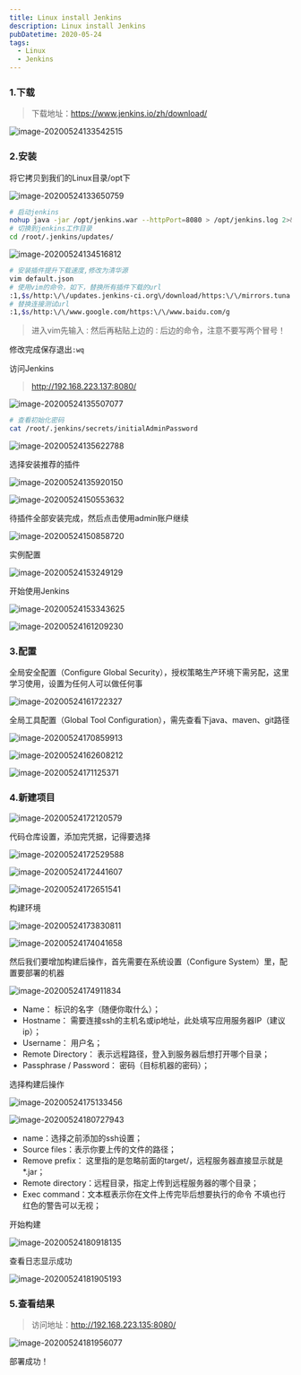 ```yaml
---
title: Linux install Jenkins
description: Linux install Jenkins
pubDatetime: 2020-05-24
tags:
  - Linux
  - Jenkins
---
```


### 1.下载

> 下载地址：https://www.jenkins.io/zh/download/

![image-20200524133542515](https://cxhello.oss-cn-beijing.aliyuncs.com/image/image-20200524133542515.png)

### 2.安装

将它拷贝到我们的Linux目录/opt下

![image-20200524133650759](https://cxhello.oss-cn-beijing.aliyuncs.com/image/image-20200524133650759.png)

```bash
# 启动jenkins
nohup java -jar /opt/jenkins.war --httpPort=8080 > /opt/jenkins.log 2>&1 &
# 切换到jenkins工作目录
cd /root/.jenkins/updates/
```

![image-20200524134516812](https://cxhello.oss-cn-beijing.aliyuncs.com/image/image-20200524134516812.png)

```bash
# 安装插件提升下载速度,修改为清华源
vim default.json
# 使用vim的命令，如下，替换所有插件下载的url
:1,$s/http:\/\/updates.jenkins-ci.org\/download/https:\/\/mirrors.tuna.tsinghua.edu.cn\/jenkins/g
# 替换连接测试url
:1,$s/http:\/\/www.google.com/https:\/\/www.baidu.com/g
```

> 进入vim先输入`：`然后再粘贴上边的`：`后边的命令，注意不要写两个冒号！

修改完成保存退出`:wq`

访问Jenkins

> http://192.168.223.137:8080/

![image-20200524135507077](https://cxhello.oss-cn-beijing.aliyuncs.com/image/image-20200524135507077.png)

```bash
# 查看初始化密码
cat /root/.jenkins/secrets/initialAdminPassword
```

![image-20200524135622788](https://cxhello.oss-cn-beijing.aliyuncs.com/image/image-20200524135622788.png)

选择安装推荐的插件

![image-20200524135920150](https://cxhello.oss-cn-beijing.aliyuncs.com/image/image-20200524135920150.png)

![image-20200524150553632](https://cxhello.oss-cn-beijing.aliyuncs.com/image/image-20200524150553632.png)

待插件全部安装完成，然后点击使用admin账户继续

![image-20200524150858720](https://cxhello.oss-cn-beijing.aliyuncs.com/image/image-20200524150858720.png)

实例配置

![image-20200524153249129](https://cxhello.oss-cn-beijing.aliyuncs.com/image/image-20200524153249129.png)

开始使用Jenkins

![image-20200524153343625](https://cxhello.oss-cn-beijing.aliyuncs.com/image/image-20200524153343625.png)

![image-20200524161209230](https://cxhello.oss-cn-beijing.aliyuncs.com/image/image-20200524161209230.png)

### 3.配置

全局安全配置（Configure Global Security），授权策略生产环境下需另配，这里学习使用，设置为任何人可以做任何事

![image-20200524161722327](https://cxhello.oss-cn-beijing.aliyuncs.com/image/image-20200524161722327.png)

全局工具配置（Global Tool Configuration），需先查看下java、maven、git路径

![image-20200524170859913](https://cxhello.oss-cn-beijing.aliyuncs.com/image/image-20200524170859913.png)

![image-20200524162608212](https://cxhello.oss-cn-beijing.aliyuncs.com/image/image-20200524162608212.png)

![image-20200524171125371](https://cxhello.oss-cn-beijing.aliyuncs.com/image/image-20200524171125371.png)

### 4.新建项目

![image-20200524172120579](https://cxhello.oss-cn-beijing.aliyuncs.com/image/image-20200524172120579.png)

代码仓库设置，添加完凭据，记得要选择

![image-20200524172529588](https://cxhello.oss-cn-beijing.aliyuncs.com/image/image-20200524172529588.png)

![image-20200524172441607](https://cxhello.oss-cn-beijing.aliyuncs.com/image/image-20200524172441607.png)

![image-20200524172651541](https://cxhello.oss-cn-beijing.aliyuncs.com/image/image-20200524172651541.png)

构建环境

![image-20200524173830811](https://cxhello.oss-cn-beijing.aliyuncs.com/image/image-20200524173830811.png)

![image-20200524174041658](https://cxhello.oss-cn-beijing.aliyuncs.com/image/image-20200524174041658.png)

然后我们要增加构建后操作，首先需要在系统设置（Configure System）里，配置要部署的机器

![image-20200524174911834](https://cxhello.oss-cn-beijing.aliyuncs.com/image/image-20200524174911834.png)

- Name： 标识的名字（随便你取什么）；
- Hostname： 需要连接ssh的主机名或ip地址，此处填写应用服务器IP（建议ip）；
- Username： 用户名；
- Remote Directory： 表示远程路径，登入到服务器后想打开哪个目录；
- Passphrase / Password： 密码（目标机器的密码）；

选择构建后操作

![image-20200524175133456](https://cxhello.oss-cn-beijing.aliyuncs.com/image/image-20200524175133456.png)

![image-20200524180727943](https://cxhello.oss-cn-beijing.aliyuncs.com/image/image-20200524180727943.png)

- name：选择之前添加的ssh设置；
- Source files：表示你要上传的文件的路径；
- Remove prefix： 这里指的是忽略前面的target/，远程服务器直接显示就是*.jar；
- Remote directory：远程目录，指定上传到远程服务器的哪个目录；
- Exec command：文本框表示你在文件上传完毕后想要执行的命令 不填也行 红色的警告可以无视；

开始构建

![image-20200524180918135](https://cxhello.oss-cn-beijing.aliyuncs.com/image/image-20200524180918135.png)

查看日志显示成功

![image-20200524181905193](https://cxhello.oss-cn-beijing.aliyuncs.com/image/image-20200524181905193.png)

### 5.查看结果

> 访问地址：http://192.168.223.135:8080/

![image-20200524181956077](https://cxhello.oss-cn-beijing.aliyuncs.com/image/image-20200524181956077.png)

部署成功！